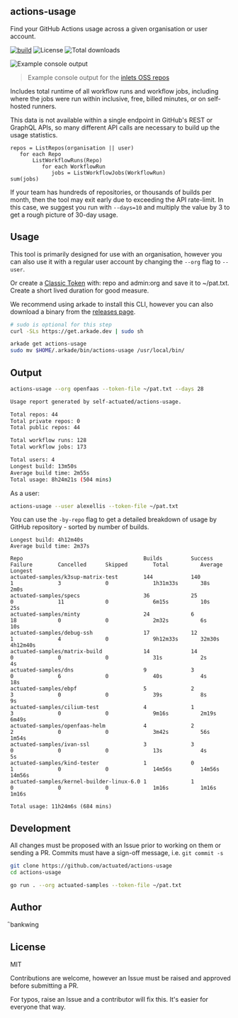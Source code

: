 ## actions-usage

Find your GitHub Actions usage across a given organisation or user account.

[![build](https://github.com/self-actuated/actions-usage/actions/workflows/build.yml/badge.svg)](https://github.com/self-actuated/actions-usage/actions/workflows/build.yml)
![License](https://img.shields.io/github/license/self-actuated/actions-usage)
![Total downloads](https://img.shields.io/github/downloads/self-actuated/actions-usage/total)

![Example console output](https://pbs.twimg.com/media/FrbYxbwWwAMvQZN?format=jpg&name=large)
> Example console output for the [inlets OSS repos](https://github.com/inlets)

Includes total runtime of all workflow runs and workflow jobs, including where the jobs were run within inclusive, free, billed minutes, or on self-hosted runners.

This data is not available within a single endpoint in GitHub's REST or GraphQL APIs, so many different API calls are necessary to build up the usage statistics.

```
repos = ListRepos(organisation || user)
   for each Repo
       ListWorkflowRuns(Repo)
          for each WorkflowRun
             jobs = ListWorkflowJobs(WorkflowRun)
sum(jobs)
```

If your team has hundreds of repositories, or thousands of builds per month, then the tool may exit early due to exceeding the API rate-limit. In this case, we suggest you run with `--days=10` and multiply the value by 3 to get a rough picture of 30-day usage.

## Usage

This tool is primarily designed for use with an organisation, however you can also use it with a regular user account by changing the `--org` flag to `--user`.

Or create a [Classic Token](https://github.com/settings/tokens) with: repo and admin:org and save it to ~/pat.txt. Create a short lived duration for good measure.

We recommend using arkade to install this CLI, however you can also download a binary from the [releases page](https://github.com/self-actuated/actions-usage/releases).

```sh
# sudo is optional for this step
curl -SLs https://get.arkade.dev | sudo sh

arkade get actions-usage
sudo mv $HOME/.arkade/bin/actions-usage /usr/local/bin/
```

## Output

```bash
actions-usage --org openfaas --token-file ~/pat.txt --days 28

Usage report generated by self-actuated/actions-usage.

Total repos: 44
Total private repos: 0
Total public repos: 44

Total workflow runs: 128
Total workflow jobs: 173

Total users: 4
Longest build: 13m50s
Average build time: 2m55s
Total usage: 8h24m21s (504 mins)
```

As a user:

```bash
actions-usage --user alexellis --token-file ~/pat.txt
```


You can use the `-by-repo` flag to get a detailed breakdown of usage by GitHub repository - sorted by number of builds.

```
Longest build: 4h12m40s
Average build time: 2m37s

Repo                                      Builds         Success        Failure        Cancelled      Skipped        Total          Average        Longest
actuated-samples/k3sup-matrix-test        144            140            1              3              0              1h31m33s       38s            2m0s
actuated-samples/specs                    36             25             0              11             0              6m15s          10s            25s
actuated-samples/minty                    24             6              18             0              0              2m32s          6s             10s
actuated-samples/debug-ssh                17             12             1              4              0              9h12m33s       32m30s         4h12m40s
actuated-samples/matrix-build             14             14             0              0              0              31s            2s             4s
actuated-samples/dns                      9              3              0              6              0              40s            4s             18s
actuated-samples/ebpf                     5              2              3              0              0              39s            8s             9s
actuated-samples/cilium-test              4              1              3              0              0              9m16s          2m19s          6m49s
actuated-samples/openfaas-helm            4              2              2              0              0              3m42s          56s            1m54s
actuated-samples/ivan-ssl                 3              3              0              0              0              13s            4s             5s
actuated-samples/kind-tester              1              0              1              0              0              14m56s         14m56s         14m56s
actuated-samples/kernel-builder-linux-6.0 1              1              0              0              0              1m16s          1m16s          1m16s

Total usage: 11h24m6s (684 mins)
```

## Development

All changes must be proposed with an Issue prior to working on them or sending a PR. Commits must have a sign-off message, i.e. `git commit -s`

```bash
git clone https://github.com/actuated/actions-usage
cd actions-usage

go run . --org actuated-samples --token-file ~/pat.txt
```

## Author
ิbankwing

## License

MIT

Contributions are welcome, however an Issue must be raised and approved before submitting a PR.

For typos, raise an Issue and a contributor will fix this. It's easier for everyone that way.

